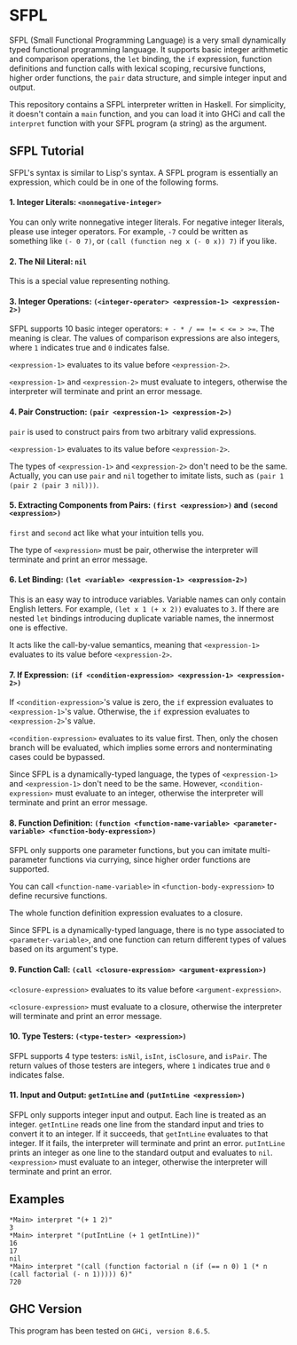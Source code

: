 # SFPL

SFPL (Small Functional Programming Language) is a very small dynamically typed functional programming language. It supports basic integer arithmetic and comparison operations, the ```let``` binding, the ```if``` expression, function definitions and function calls with lexical scoping, recursive functions, higher order functions, the ```pair``` data structure, and simple integer input and output.

This repository contains a SFPL interpreter written in Haskell. For simplicity, it doesn't contain a ```main``` function, and you can load it into GHCi and call the ```interpret``` function with your SFPL program (a string) as the argument.

## SFPL Tutorial

SFPL's syntax is similar to Lisp's syntax. A SFPL program is essentially an expression, which could be in one of the following forms.

#### 1. Integer Literals: ```<nonnegative-integer>```

You can only write nonnegative integer literals. For negative integer literals, please use integer operators. For example, ```-7``` could be written as something like ```(- 0 7)```, or ```(call (function neg x (- 0 x)) 7)``` if you like.

#### 2. The Nil Literal: ```nil```

This is a special value representing nothing.

#### 3. Integer Operations: ```(<integer-operator> <expression-1> <expression-2>)```

SFPL supports 10 basic integer operators: ```+ - * / == != < <= > >=```. The meaning is clear. The values of comparison expressions are also integers, where ```1``` indicates true and ```0``` indicates false.

```<expression-1>``` evaluates to its value before ```<expression-2>```.

```<expression-1>``` and ```<expression-2>``` must evaluate to integers, otherwise the interpreter will terminate and print an error message.

#### 4. Pair Construction: ```(pair <expression-1> <expression-2>)```

```pair``` is used to construct pairs from two arbitrary valid expressions.

```<expression-1>``` evaluates to its value before ```<expression-2>```.

The types of ```<expression-1>``` and ```<expression-2>``` don't need to be the same. Actually, you can use ```pair``` and ```nil``` together to imitate lists, such as ```(pair 1 (pair 2 (pair 3 nil)))```.

#### 5. Extracting Components from Pairs: ```(first <expression>)``` and ```(second <expression>)```

```first``` and ```second``` act like what your intuition tells you.

The type of ```<expression>``` must be pair, otherwise the interpreter will terminate and print an error message.

#### 6. Let Binding: ```(let <variable> <expression-1> <expression-2>)```

This is an easy way to introduce variables. Variable names can only contain English letters. For example, ```(let x 1 (+ x 2))``` evaluates to ```3```. If there are nested ```let``` bindings introducing duplicate variable names, the innermost one is effective.

It acts like the call-by-value semantics, meaning that ```<expression-1>``` evaluates to its value before ```<expression-2>```.

#### 7. If Expression: ```(if <condition-expression> <expression-1> <expression-2>)```

If ```<condition-expression>```'s value is zero, the ```if``` expression evaluates to ```<expression-1>```'s value. Otherwise, the ```if``` expression evaluates to ```<expression-2>```'s value.

```<condition-expression>``` evaluates to its value first. Then, only the chosen branch will be evaluated, which implies some errors and nonterminating cases could be bypassed.

Since SFPL is a dynamically-typed language, the types of ```<expression-1>``` and ```<expression-1>``` don't need to be the same. However, ```<condition-expression>``` must evaluate to an integer, otherwise the interpreter will terminate and print an error message.

#### 8. Function Definition: ```(function <function-name-variable> <parameter-variable> <function-body-expression>)```

SFPL only supports one parameter functions, but you can imitate multi-parameter functions via currying, since higher order functions are supported.

You can call ```<function-name-variable>``` in ```<function-body-expression>``` to define recursive functions.

The whole function definition expression evaluates to a closure.

Since SFPL is a dynamically-typed language, there is no type associated to ```<parameter-variable>```, and one function can return different types of values based on its argument's type.

#### 9. Function Call: ```(call <closure-expression> <argument-expression>)```

```<closure-expression>``` evaluates to its value before ```<argument-expression>```.

```<closure-expression>``` must evaluate to a closure, otherwise the interpreter will terminate and print an error message.

#### 10. Type Testers: ```(<type-tester> <expression>)```

SFPL supports 4 type testers: ```isNil```, ```isInt```, ```isClosure```, and ```isPair```. The return values of those testers are integers, where ```1``` indicates true and ```0``` indicates false.

#### 11. Input and Output: ```getIntLine``` and ```(putIntLine <expression>)```

SFPL only supports integer input and output. Each line is treated as an integer. ```getIntLine``` reads one line from the standard input and tries to convert it to an integer. If it succeeds, that ```getIntLine``` evaluates to that integer. If it fails, the interpreter will terminate and print an error. ```putIntLine``` prints an integer as one line to the standard output and evaluates to ```nil```. ```<expression>``` must evaluate to an integer, otherwise the interpreter will terminate and print an error.

## Examples

    *Main> interpret "(+ 1 2)"
    3
    *Main> interpret "(putIntLine (+ 1 getIntLine))"
    16
    17
    nil
    *Main> interpret "(call (function factorial n (if (== n 0) 1 (* n (call factorial (- n 1))))) 6)"
    720

## GHC Version

This program has been tested on ```GHCi, version 8.6.5```.
